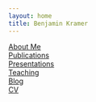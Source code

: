 ```yaml
---
layout: home
title: Benjamin Kramer
---
```

[About Me](about) \
[Publications](publications) \
[Presentations](presentations) \
[Teaching](teaching) \
[Blog](blog) \
[CV](resume.pdf) 
